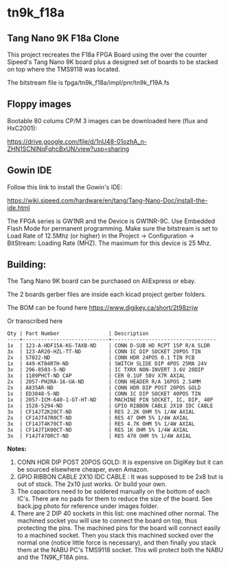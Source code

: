 # tn9k_f18a
 
## Tang Nano 9K F18a Clone

This project recreates the F18a FPGA Board using the over the counter Sipeed's Tang Nano 9K board plus a designed set of boards to be stacked on top where the TMS9118 was located.

The bitstream file is fpga/tn9k_f18a/impl/pnr/tn9k_f19A.fs

## Floppy images

Bootable 80 colums CP/M 3 images can be downloaded here (flux and HxC2001): 

https://drive.google.com/file/d/1nU48-01ozhA_n-ZHN1SCNINqFqhcBxUN/view?usp=sharing

## Gowin IDE
Follow this link to install the Gowin's IDE:

https://wiki.sipeed.com/hardware/en/tang/Tang-Nano-Doc/install-the-ide.html

The FPGA series is GW1NR and the Device is GW1NR-9C. Use Embedded Flash Mode for permanent programming. Make sure the bitstream is set to Load Rate of 12.5Mhz (or higher) in the Project -> Configuration -> BitStream: Loading Rate (MHZ). The maximum for this device is 25 Mhz.

## Building:

The Tang Nano 9K board can be purchased on AliExpress or ebay.

The 2 boards gerber files are inside each kicad project gerber folders.

The BOM can be found here https://www.digikey.ca/short/2t98zrjw

Or transcribed here
```
Qty | Part Number                | Description
----+----------------------------+----------------------------------
1x  | 123-A-HDF15A-KG-TAXB-ND    | CONN D-SUB HD RCPT 15P R/A SLDR
3x  | 123-AR20-HZL-TT-ND         | CONN IC DIP SOCKET 20POS TIN
2x  | S7022-ND                   | CONN HDR 24POS 0.1 TIN PCB
1x  | 449-KT04RTH-ND             | SWITCH SLIDE DIP 4POS 25MA 24V
3x  | 296-8503-5-ND              | IC TXRX NON-INVERT 3.6V 20DIP
3x  | 1109PHCT-ND CAP            | CER 0.1UF 50V X7R AXIAL
2x  | 2057-PH2RA-16-UA-ND        | CONN HEADER R/A 16POS 2.54MM
2x  | A835AR-ND                  | CONN HDR DIP POST 20POS GOLD
1x  | ED3048-5-ND                | CONN IC DIP SOCKET 40POS TIN
1x  | 2057-ICM-640-1-GT-HT-ND    | MACHINE PIN SOCKET, IC, DIP, 40P
1x  | 1528-5294-ND               | GPIO RIBBON CABLE 2X10 IDC CABLE
3x  | CF14JT2K20CT-ND            | RES 2.2K OHM 5% 1/4W AXIAL
2x  | CF14JT47R0CT-ND            | RES 47 OHM 5% 1/4W AXIAL
3x  | CF14JT4K70CT-ND            | RES 4.7K OHM 5% 1/4W AXIAL
3x  | CF14JT1K00CT-ND            | RES 1K OHM 5% 1/4W AXIAL
3x  | F14JT470RCT-ND             | RES 470 OHM 5% 1/4W AXIAL
```
**Notes:**

1) CONN HDR DIP POST 20POS GOLD: It is expensive on DigiKey but it can be sourced elsewhere cheaper, even Amazon.
2) GPIO RIBBON CABLE 2X10 IDC CABLE : It was supposed to be 2x8 but is out of stock. The 2x10 just works. Or build your own.
3) The capacitors need to be soldered manually on the bottom of each IC's. There are no pads for them to reduce the size of the board. See back.jpg photo for reference under images folder.
4) There are 2 DIP 40 sockets in this list: one machined other normal. The machined socket you will use to connect the board on top, thus protecting the pins. The machined pins for the board will connect easily to a machined socket. Then you stack this machined socked over the normal one (notice little force is necessary), and then finally you stack them at the NABU PC's TMS9118 socket. This will protect both the NABU and the TN9K_F18A pins.

